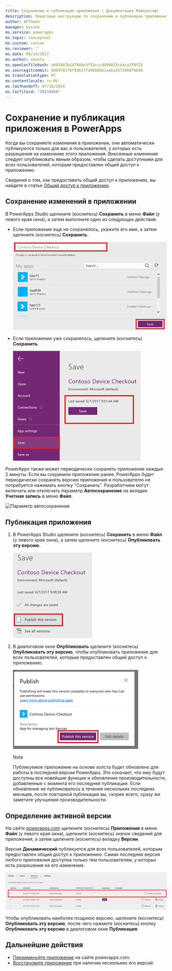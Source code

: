 ```yaml
---
title: Сохранение и публикация приложения | Документация Майкрософт
description: Пошаговые инструкции по сохранению и публикации приложения для разработчиков приложений.
author: AFTOwen
manager: kvivek
ms.service: powerapps
ms.topic: conceptual
ms.custom: canvas
ms.reviewer: ''
ms.date: 09/14/2017
ms.author: anneta
ms.openlocfilehash: a605467b1d7448e3f53cccd49d025cdaca3f8f25
ms.sourcegitcommit: 0d69781f6f9362ffd4bb0b61aab14371968fbb46
ms.translationtype: HT
ms.contentlocale: ru-RU
ms.lasthandoff: 07/18/2018
ms.locfileid: "39119458"
---
```

# <a name="save-and-publish-an-app-in-powerapps"></a>Сохранение и публикация приложения в PowerApps
Когда вы сохраняете изменения в приложении, они автоматически публикуются только для вас и пользователей, у которых есть разрешения на изменение этого приложения. Внесенные изменения следует опубликовать явным образом, чтобы сделать доступными для всех пользователей, которым предоставлен общий доступ к приложению.

Сведения о том, как предоставить общий доступ к приложению, вы найдете в статье [Общий доступ к приложению](share-app.md).

## <a name="save-changes-to-an-app"></a>Сохранение изменений в приложении
В PowerApps Studio щелкните (коснитесь) **Сохранить** в меню **Файл** (у левого края окна), а затем выполните одно из следующих действий.

* Если приложение еще не сохранялось, укажите его имя, а затем щелкните (коснитесь) **Сохранить**.

    ![Сохранение нового приложения](./media/save-publish-app/save-as.png)
* Если приложение уже сохранялось, щелкните (коснитесь) **Сохранить**.  

    ![Сохранение обновленного приложения](./media/save-publish-app/save-app.png)

PowerApps также может периодически сохранять приложение каждые 2 минуты. Если вы сохранили приложение ранее, PowerApps будет периодически сохранять версию приложения и пользователю не потребуется нажимать кнопку "Сохранить". Разработчики могут включать или отключать параметр **Автосохранение** на вкладке **Учетная запись** в меню **Файл**.

![Параметр автосохранения](./media/save-publish-app/autosave.png)

## <a name="publish-an-app"></a>Публикация приложения
1. В PowerApps Studio щелкните (коснитесь) **Сохранить** в меню **Файл** (у левого края окна), а затем щелкните (коснитесь) **Опубликовать эту версию**.

    ![Публикация приложения](./media/save-publish-app/publish-app.png)
2. В диалоговом окне **Опубликовать** щелкните (коснитесь) **Опубликовать эту версию**, чтобы опубликовать приложение для всех пользователей, которым предоставлен общий доступ к приложению.

   ![Просмотр публикации](./media/save-publish-app/publish-review.png)

   > [!NOTE]
   > Публикуемое приложение на основе холста будет обновлено для работы в последней версии PowerApps. Это означает, что ему будут доступны все новейшие функции и обновления производительности, добавленные с момента его последней публикации. Если обновление не публиковалось в течение нескольких последних месяцев, после повторной публикации вы, скорее всего, сразу же заметите улучшения производительности.

## <a name="identify-the-live-version"></a>Определение активной версии
На сайте [powerapps.com](https://web.powerapps.com) щелкните (коснитесь) **Приложения** в меню **Файл** (у левого края окна), щелкните (коснитесь) значок сведений для приложения, а затем щелкните (коснитесь) вкладку **Версии**.

Версия **Динамический** публикуется для всех пользователей, которым предоставлен общий доступ к приложению. Самая последняя версия любого приложения доступна только тем пользователям, у которых есть разрешения на его изменение.

![Публикация с помощью портала](./media/save-publish-app/publish-portal.png)

Чтобы опубликовать наиболее позднюю версию, щелкните (коснитесь) **Опубликовать эту версию**, после чего нажмите (коснитесь) кнопку **Опубликовать эту версию** в диалоговом окне **Публикация**.

## <a name="next-steps"></a>Дальнейшие действия
* [Переименуйте приложение](set-name-tile.md) на сайте powerapps.com.
* [Восстановите приложение](restore-an-app.md) при наличии нескольких его версий.
